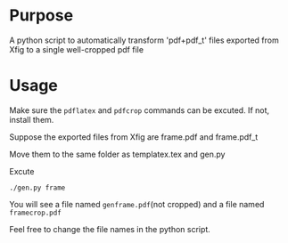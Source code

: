 # Purpose

A python script to automatically transform 'pdf+pdf_t' files exported from Xfig to a single well-cropped pdf file

# Usage

Make sure the `pdflatex` and `pdfcrop` commands can be excuted. If not, install them.

Suppose the exported files from Xfig are frame.pdf and frame.pdf_t  

Move them to the same folder as templatex.tex and gen.py

Excute
```
./gen.py frame
```
You will see a file named `genframe.pdf`(not cropped) and a file named `framecrop.pdf`

Feel free to change the file names in the python script. 
